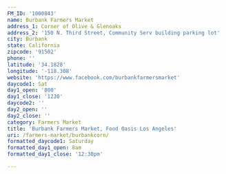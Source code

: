 ```yaml
---
FM_ID: '1000843'
name: Burbank Farmers Market
address_1: Corner of Olive & Glenoaks
address_2: '150 N. Third Street, Community Serv building parking lot'
city: Burbank
state: California
zipcode: '91502'
phone: ''
latitude: '34.1828'
longitude: '-118.308'
website: 'https://www.facebook.com/burbankfarmersmarket'
daycode1: Sat
day1_open: '800'
day1_close: '1230'
daycode2: ''
day2_open: ''
day2_close: ''
category: Farmers Market
title: 'Burbank Farmers Market, Food Oasis Los Angeles'
uri: /farmers-market/burbankcorn/
formatted_daycode1: Saturday
formatted_day1_open: 8am
formatted_day1_close: '12:30pm'

---
```

